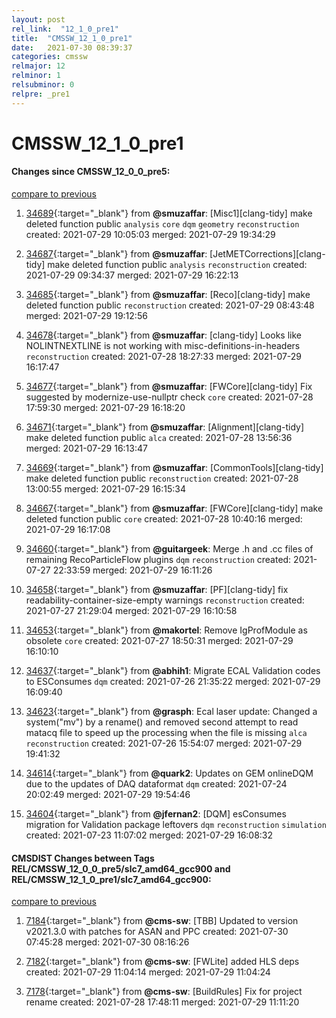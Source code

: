 ```yaml
---
layout: post
rel_link:  "12_1_0_pre1"
title:  "CMSSW_12_1_0_pre1"
date:   2021-07-30 08:39:37
categories: cmssw
relmajor: 12
relminor: 1
relsubminor: 0
relpre: _pre1
---
```


# CMSSW_12_1_0_pre1
#### Changes since CMSSW_12_0_0_pre5:
[compare to previous](https://github.com/cms-sw/cmssw/compare/CMSSW_12_0_0_pre5...CMSSW_12_1_0_pre1)



1. [34689](http://github.com/cms-sw/cmssw/pull/34689){:target="_blank"}  from **@smuzaffar**: [Misc1][clang-tidy] make deleted function public `analysis` `core` `dqm` `geometry` `reconstruction` created: 2021-07-29 10:05:03 merged: 2021-07-29 19:34:29

2. [34687](http://github.com/cms-sw/cmssw/pull/34687){:target="_blank"}  from **@smuzaffar**: [JetMETCorrections][clang-tidy] make deleted function public `analysis` `reconstruction` created: 2021-07-29 09:34:37 merged: 2021-07-29 16:22:13

3. [34685](http://github.com/cms-sw/cmssw/pull/34685){:target="_blank"}  from **@smuzaffar**: [Reco][clang-tidy] make deleted function public `reconstruction` created: 2021-07-29 08:43:48 merged: 2021-07-29 19:12:56

4. [34678](http://github.com/cms-sw/cmssw/pull/34678){:target="_blank"}  from **@smuzaffar**: [clang-tidy] Looks like NOLINTNEXTLINE is not working with misc-definitions-in-headers `reconstruction` created: 2021-07-28 18:27:33 merged: 2021-07-29 16:17:47

5. [34677](http://github.com/cms-sw/cmssw/pull/34677){:target="_blank"}  from **@smuzaffar**: [FWCore][clang-tidy] Fix suggested by modernize-use-nullptr check `core` created: 2021-07-28 17:59:30 merged: 2021-07-29 16:18:20

6. [34671](http://github.com/cms-sw/cmssw/pull/34671){:target="_blank"}  from **@smuzaffar**: [Alignment][clang-tidy] make deleted function public `alca` created: 2021-07-28 13:56:36 merged: 2021-07-29 16:13:47

7. [34669](http://github.com/cms-sw/cmssw/pull/34669){:target="_blank"}  from **@smuzaffar**: [CommonTools][clang-tidy] make deleted function public `reconstruction` created: 2021-07-28 13:00:55 merged: 2021-07-29 16:15:34

8. [34667](http://github.com/cms-sw/cmssw/pull/34667){:target="_blank"}  from **@smuzaffar**: [FWCore][clang-tidy] make deleted function public `core` created: 2021-07-28 10:40:16 merged: 2021-07-29 16:17:08

9. [34660](http://github.com/cms-sw/cmssw/pull/34660){:target="_blank"}  from **@guitargeek**: Merge .h and .cc files of remaining RecoParticleFlow plugins `dqm` `reconstruction` created: 2021-07-27 22:33:59 merged: 2021-07-29 16:11:26

10. [34658](http://github.com/cms-sw/cmssw/pull/34658){:target="_blank"}  from **@smuzaffar**: [PF][clang-tidy] fix readability-container-size-empty warnings `reconstruction` created: 2021-07-27 21:29:04 merged: 2021-07-29 16:10:58

11. [34653](http://github.com/cms-sw/cmssw/pull/34653){:target="_blank"}  from **@makortel**: Remove IgProfModule as obsolete `core` created: 2021-07-27 18:50:31 merged: 2021-07-29 16:10:10

12. [34637](http://github.com/cms-sw/cmssw/pull/34637){:target="_blank"}  from **@abhih1**: Migrate ECAL Validation codes to ESConsumes `dqm` created: 2021-07-26 21:35:22 merged: 2021-07-29 16:09:40

13. [34623](http://github.com/cms-sw/cmssw/pull/34623){:target="_blank"}  from **@grasph**: Ecal laser update: Changed a system("mv") by a rename() and removed second attempt to read matacq file to speed up the processing when the file is missing `alca` `reconstruction` created: 2021-07-26 15:54:07 merged: 2021-07-29 19:41:32

14. [34614](http://github.com/cms-sw/cmssw/pull/34614){:target="_blank"}  from **@quark2**: Updates on GEM onlineDQM due to the updates of DAQ dataformat `dqm` created: 2021-07-24 20:02:49 merged: 2021-07-29 19:54:46

15. [34604](http://github.com/cms-sw/cmssw/pull/34604){:target="_blank"}  from **@jfernan2**: [DQM] esConsumes migration for Validation package leftovers `dqm` `reconstruction` `simulation` created: 2021-07-23 11:07:02 merged: 2021-07-29 16:08:32

#### CMSDIST Changes between Tags REL/CMSSW_12_0_0_pre5/slc7_amd64_gcc900 and REL/CMSSW_12_1_0_pre1/slc7_amd64_gcc900:
[compare to previous](https://github.com/cms-sw/cmsdist/compare/REL/CMSSW_12_0_0_pre5/slc7_amd64_gcc900...REL/CMSSW_12_1_0_pre1/slc7_amd64_gcc900)



1. [7184](http://github.com/cms-sw/cmsdist/pull/7184){:target="_blank"}  from **@cms-sw**: [TBB] Updated to version v2021.3.0 with patches for ASAN and PPC created: 2021-07-30 07:45:28 merged: 2021-07-30 08:16:26

2. [7182](http://github.com/cms-sw/cmsdist/pull/7182){:target="_blank"}  from **@cms-sw**: [FWLite] added HLS deps created: 2021-07-29 11:04:14 merged: 2021-07-29 11:04:24

3. [7178](http://github.com/cms-sw/cmsdist/pull/7178){:target="_blank"}  from **@cms-sw**: [BuildRules] Fix for project rename created: 2021-07-28 17:48:11 merged: 2021-07-29 11:11:20
